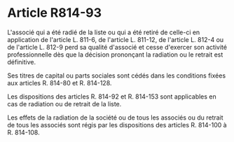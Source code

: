 # Article R814-93

L'associé qui a été radié de la liste ou qui a été retiré de celle-ci en application de l'article L. 811-6, de l'article L. 811-12, de l'article L. 812-4 ou de l'article L. 812-9 perd sa qualité d'associé et cesse d'exercer son activité professionnelle dès que la décision prononçant la radiation ou le retrait est définitive.

Ses titres de capital ou parts sociales sont cédés dans les conditions fixées aux articles R. 814-80 et R. 814-128.

Les dispositions des articles R. 814-92 et R. 814-153 sont applicables en cas de radiation ou de retrait de la liste.

Les effets de la radiation de la société ou de tous les associés ou du retrait de tous les associés sont régis par les dispositions des articles R. 814-100 à R. 814-108.
